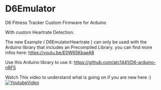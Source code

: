 # D6Emulator
D6 Fitness Tracker Custom Firmware for Arduino


With custom Heartrate Detection. 

The new Example ( D6EmulatorHeartrate ) can only be used with the Arduino library that includes an Precompiled Library. you can find more infos here: https://youtu.be/E0W65KbaeA8

Use this Arduino library to use it: https://github.com/atc1441/D6-arduino-nRF5

Watch This video to understand what is going on if you are new here :) 
[![YoutubeVideo](https://img.youtube.com/vi/3gjmEdEDJ5A/0.jpg)](https://www.youtube.com/watch?v=3gjmEdEDJ5A)
